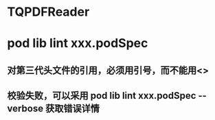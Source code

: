 # TQPDFReader


# pod lib lint xxx.podSpec

## 对第三代头文件的引用，必须用引号，而不能用<> 
## 
## 校验失败，可以采用 pod lib lint xxx.podSpec --verbose 获取错误详情
